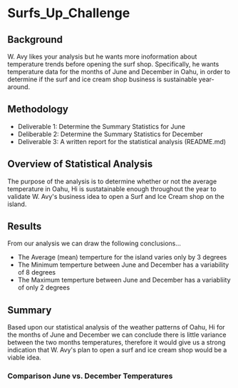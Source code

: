# Surfs_Up_Challenge

## Background
W. Avy likes your analysis but he wants more inoformation about temperature trends before opening the surf shop. Specifically, he wants temperature data for the months of June and December in Oahu, in order to determine if the surf and ice cream shop business is sustainable year-around. 

## Methodology
* Deliverable 1: Determine the Summary Statistics for June
* Deliberable 2: Determine the Summary Statistics for December
* Deliverable 3: A written report for the statistical analysis (README.md)

## Overview of Statistical Analysis
The purpose of the analysis is to determine whether or not the average temperature in Oahu, Hi is sustatainable enough throughout the year to validate W. Avy's business idea to open a Surf and Ice Cream shop on the island. 

## Results
From our analysis we can draw the following conclusions...

* The Average (mean) temperture for the island varies only by 3 degrees
* The Minimum temperture between June and December has a variability of 8 degrees
* The Maximum temperture between June and December has a variabliity of only 2 degrees

## Summary
Based upon our statistical analysis of the weather patterns of Oahu, Hi for the months of June and December we can conclude there is little variance between the two months temperatures, therefore it would give us a strong indication that W. Avy's plan to open a surf and ice cream shop would be a viable idea. 

### Comparison June vs. December Temperatures

